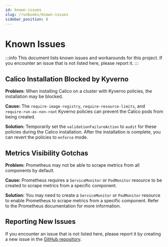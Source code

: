 ```yaml
---
id: known-issues
slug: /runbooks/known-issues
sidebar_position: 8
---
```


# Known Issues

:::info This document lists known issues and workarounds for this project. If you encounter an issue that is not listed here, please report it. :::

## Calico Installation Blocked by Kyverno

**Problem:** When installing Calico on a cluster with Kyverno policies, the installation may be blocked.

**Cause:** The `require-image-registry`, `require-resource-limits`, and `require-run-as-non-root` Kyverno policies can prevent the Calico pods from being created.

**Solution:** Temporarily set the `validationFailureAction` to `audit` for these policies during the Calico installation. After the installation is complete, you can revert the policies to `enforce` mode.

## Metrics Visibility Gotchas

**Problem:** Prometheus may not be able to scrape metrics from all components by default.

**Cause:** Prometheus requires a `ServiceMonitor` or `PodMonitor` resource to be created to scrape metrics from a specific component.

**Solution:** You may need to create a `ServiceMonitor` or `PodMonitor` resource to enable Prometheus to scrape metrics from a specific component. Refer to the Prometheus documentation for more information.

## Reporting New Issues

If you encounter an issue that is not listed here, please report it by creating a new issue in the [GitHub repository](https://github.com/ByteQuester/hosting-monorepo/issues).
